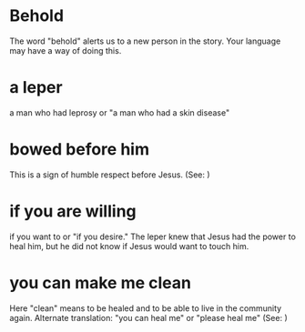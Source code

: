 
# Behold
The word "behold" alerts us to a new person in the story. Your language may have a way of doing this.

# a leper
a man who had leprosy or "a man who had a skin disease"

# bowed before him
This is a sign of humble respect before Jesus. (See: )

# if you are willing
if you want to or "if you desire." The leper knew that Jesus had the power to heal him, but he did not know if Jesus would want to touch him.

# you can make me clean
Here "clean" means to be healed and to be able to live in the community again. Alternate translation: "you can heal me" or "please heal me" (See: )